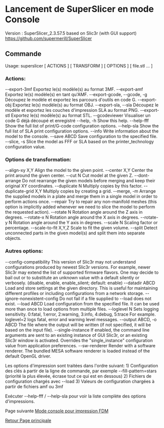 # Lancement de SuperSlicer en mode Console

Version : SuperSlicer_2.3.57.5 based on Slic3r (with GUI support)
https://github.com/supermerill/SuperSlicer

## Commande 

Usage: superslicer [ ACTIONS ] [ TRANSFORM ] [ OPTIONS ] [ file.stl ... ]

### Actions:
 --export-3mf        Exportez le(s) modèle(s) au format 3MF.
 --export-amf        Exportez le(s) modèle(s) en tant qu'AMF.
 --export-gcode, --gcode, -g Découpez le modèle et exportez les parcours d'outils en code G.
 --export-obj        Exportez le(s) modèle(s) au format OBJ.
 --export-sla, --sla Découpez le modèle et exportez les couches d'impression SLA au format PNG.
 --export-stl        Exportez le(s) modèle(s) au format STL.
 --gcodeviewer       Visualiser un code G déjà découpé et enregistré
 --help, -h          Show this help.
 --help-fff          Show the full list of print/G-code configuration options.
 --help-sla          Show the full list of SLA print configuration options.
 --info              Write information about the model to the console.
 --save ABCD         Save configuration to the specified file.
 --slice, -s         Slice the model as FFF or SLA based on the printer_technology configuration  value.

### Options de transformation:
 --align-xy X,Y      Align the model to the given point.
 --center X,Y        Center the print around the given center.
 --cut N             Cut model at the given Z.
 --dont-arrange      Do not rearrange the given models before merging and keep their original XY  coordinates.
 --duplicate N       Multiply copies by this factor.
 --duplicate-grid X,Y        Multiply copies by creating a grid.
 --merge, -m         Arrange the supplied models in a plate and merge them in a single model in order  to perform actions once.
 --repair            Try to repair any non-manifold meshes (this option is implicitly added whenever  we need to slice the model to perform the requested action).
 --rotate N           Rotation angle around the Z axis in degrees.
 --rotate-x N        Rotation angle around the X axis in degrees.
 --rotate-y N        Rotation angle around the Y axis in degrees.
 --scale N             Scaling factor or percentage.
 --scale-to-fit X,Y,Z        Scale to fit the given volume.
 --split             Detect unconnected parts in the given model(s) and split them into separate objects.

### Autres options:
 --config-compatibility
                     This version of Slic3r may not understand configurations produced by newest Slic3r versions. For example, newer Slic3r may extend the list of supported  firmware flavors. One may decide to bail out or to substitute an unknown value  with a default silently or verbosely. (disable, enable, enable_silent; default:  enable)
 --datadir ABCD      Load and store settings at the given directory. This is useful for maintaining  different profiles or including configurations from a network storage.
 --ignore-nonexistent-config
                     Do not fail if a file supplied to --load does not exist.
 --load ABCD         Load configuration from the specified file. It can be used more than once to  load options from multiple files.
 --loglevel N        Sets logging sensitivity. 0:fatal, 1:error, 2:warning, 3:info, 4:debug, 5:trace
                     For example. loglevel=2 logs fatal, error and warning level messages.
 --output ABCD, -o ABCD
                     The file where the output will be written (if not specified, it will be based on    the input file).
 --single-instance   If enabled, the command line arguments are sent to an existing instance of GUI  Slic3r, or an existing Slic3r window is activated. Overrides the  "single_instance" configuration value from application preferences.
 --sw-renderer       Render with a software renderer. The bundled MESA software renderer is loaded  instead of the default OpenGL driver.

Les options d'impression sont traitées dans l'ordre suivant:
	1) Configuration des clés à partir de la ligne de commande, par exemple --fill-pattern=stars (priorité la plus élevée, écrase tout ce qui est en dessous)
	2) Fichiers de configuration chargés avec --load
	3) Valeurs de configuration chargées à partir de fichiers amf ou 3mf

Exécuter --help-fff / --help-sla pour voir la liste complète des options d'impressions.


Page suivante [Mode console pour impression FDM](mode_console_fff.md) 

[Retour Page principale](../superslicer.md)
